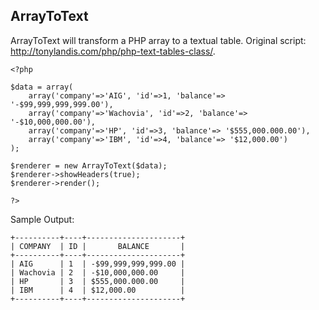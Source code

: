 ArrayToText
---

ArrayToText will transform a PHP array to a textual table. Original script: http://tonylandis.com/php/php-text-tables-class/.

```
<?php

$data = array(
	array('company'=>'AIG', 'id'=>1, 'balance'=> '-$99,999,999,999.00'),
	array('company'=>'Wachovia', 'id'=>2, 'balance'=> '-$10,000,000.00'),
	array('company'=>'HP', 'id'=>3, 'balance'=> '$555,000.000.00'),
	array('company'=>'IBM', 'id'=>4, 'balance'=> '$12,000.00')
);

$renderer = new ArrayToText($data);
$renderer->showHeaders(true);
$renderer->render();

?>
```

Sample Output:

```
+----------+----+---------------------+
| COMPANY  | ID |       BALANCE       |
+----------+----+---------------------+
| AIG      | 1  | -$99,999,999,999.00 |
| Wachovia | 2  | -$10,000,000.00     |
| HP       | 3  | $555,000.000.00     |
| IBM      | 4  | $12,000.00          |
+----------+----+---------------------+
```